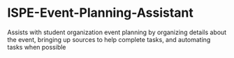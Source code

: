 # ISPE-Event-Planning-Assistant
Assists with student organization event planning by organizing details about the event, bringing up sources to help complete tasks, and automating tasks when possible
